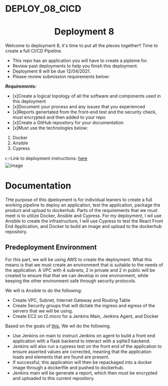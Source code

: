 # DEPLOY_08_CICD

<h1 align=center>Deployment 8</h1>

Welcome to deployment 8, it's time to put all the pieces together!! Time to create a full CI/CD Pipeline.

- This repo has an application you will have to create a pipleine for.
- Review past deployments to help you finish this deployment.
- Deployment 8 will be due 12/04/2021.
- Please review submission requirements below: 

***Requirements:*** 
- [x]Create a logical topology of all the software and components used in this deployment
- [x]Document your process and any issues that you experienced 
- [x]Reports genertated from the front-end test and the security check, must encrypted and then added to your repo 
- [x]Create a GitHub repository for your documentation
- [x]Must use the technologies below:
1. Docker
2. Ansible
5. Cypress


👉Link to deployment instructions: [here](https://github.com/kura-labs-org/DEPLOY_08_CICD/blob/main/Deployment%208.pdf)  
![image](https://encrypted-tbn0.gstatic.com/images?q=tbn:ANd9GcS0vQbTWDSkdWZYD_g_QVr4x8IbVCdmi-Yv3w&usqp=CAU)


<h1> Documentation </h1>
THe purpose of this dpeloyment is for individual leaners to create a full working pipeline to deploy an application, test the application, package the product and upload to dockerhub. Parts of the requirements that we must meet is to utilize Docker, Ansible and Cypress. For my deployment, I wil use Ansible to create the infrastructure, I will use Cypress to test the React Front End Application, and Docker to build an image and upload to the dockerhub repository.

<h2>Predeployment Environment</h2>
For this part, we will be using AWS to create the deployment. What this means is that we must create an environment that is suitable to the needs of the application. A VPC with 4 subnets, 2 in private and 2 in public will be created to ensure that that we can develop in one environment, while keeping the other environment safe through security protocols.

We will is Ansible to do the following:
- Create VPC, Subnet, Internet Gateway and Routing Table
- Create Security groups that will dictate the ingress and egress of the servers that we will be using.
- Create EC2 on t2.micro for a Jenkins Main, Jenkins Agent, and Docker

Based on the goals of [this](https://github.com/kura-labs-org/DEPLOY_08_CICD/blob/main/Deployment%208.pdf), We wil do the following.

- Use Jenkins on main to instruct Jenkins on agent to build a front end application with a flask backend to interact with a sqlite3 backend.
- Jenkins will also run a cypress test on the front end of the application to ensure asserted values are corrected, meaning that the application loads and elements that are found are present.
- If successful, this application will then be repackaged into a docker image through a dockerfile and pushed to dockerhub.
- Jenkins main will be generate a report, which then must be encrypted and uploaded to this current repository.
